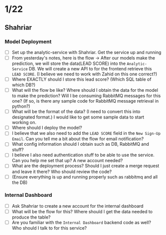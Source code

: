 # 1/22

## Shahriar

### Model Deployment

-   [ ] Set up the analytic-service with Shahriar. Get the service up and running
-   [ ] From yesterday's notes, here is the flow -> After our models make the prediction, we will store the data(LEAD SCORE) into the `Analytic-Service` DB. We will create a new API to for the frontend retrieve this `LEAD SCORE`. (I believe we need to work with Zahid on this one correct?)
-   [ ] Where EXACTLY should I store this lead score? (Which SQL table of which DB?)
-   [ ] What will the flow be like? Where should I obtain the data for the model to make the prediction? Will I be consuming RabbitMQ messages for this one? (If so, is there any sample code for RabbitMQ message retrieval in python?)
-   [ ] What will be the format of the data? (I need to convert this into designated format.) I would like to get some sample data to start working on.
-   [ ] Where should I deploy the model?
-   [ ] I believe that we also need to add the `LEAD SCORE` field in the `New Sign-Up Email`. Can you tell me a bit about the flow for email notification?
-   [ ] What config information should I obtain such as DB, RabbitMQ and stuff?
-   [ ] I believe I also need authentication stuff to be able to use the service. Can you help me set that up? A new account needed?
-   [ ] What are the deployment process? Should I just create a merge request and leave it there? Who should review the code?
-   [ ] (Ensure everything is up and running properly such as rabbitmq and all the DB)

### Internal Dashboard

-   [ ] Ask Shahriar to create a new account for the internal dashboard
-   [ ] What will be the flow for this? Where should I get the data needed to produce the table?
-   [ ] Are you familiar with the `Internal Dashboard` backend code as well? Who should I talk to for this service?
